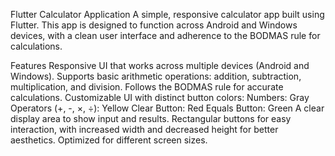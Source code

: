 Flutter Calculator Application
A simple, responsive calculator app built using Flutter. This app is designed to function across Android and Windows devices, with a clean user interface and adherence to the BODMAS rule for calculations.

Features
Responsive UI that works across multiple devices (Android and Windows).
Supports basic arithmetic operations: addition, subtraction, multiplication, and division.
Follows the BODMAS rule for accurate calculations.
Customizable UI with distinct button colors:
Numbers: Gray
Operators (+, -, ×, ÷): Yellow
Clear Button: Red
Equals Button: Green
A clear display area to show input and results.
Rectangular buttons for easy interaction, with increased width and decreased height for better aesthetics.
Optimized for different screen sizes.
